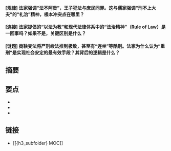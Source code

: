 #### [规律] 法家强调“法不阿贵”，王子犯法与庶民同罪。这与儒家强调“刑不上大夫”的“礼治”精神，根本冲突点在哪里？


#### [连接] 法家提倡的“以法为教”和现代法律体系中的“法治精神”（Rule of Law）是一回事吗？如果不是，关键区别是什么？


#### [谜题] 商鞅变法将严刑峻法推到极致，甚至有“连坐”等酷刑。法家为什么认为“重刑”是实现社会安定的最有效手段？其背后的逻辑是什么？


## 摘要


## 要点

- 
- 
- 

## 链接

- [[{h3_subfolder} MOC]]
